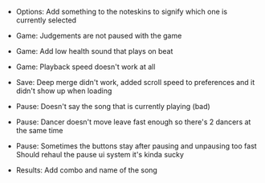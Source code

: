 - Options: Add something to the noteskins to signify which one is currently selected

- Game: Judgements are not paused with the game
- Game: Add low health sound that plays on beat 
- Game: Playback speed doesn't work at all
- Save: Deep merge didn't work, added scroll speed to preferences and it didn't show up when loading

- Pause: Doesn't say the song that is currently playing (bad)
- Pause: Dancer doesn't move leave fast enough so there's 2 dancers at the same time
- Pause: Sometimes the buttons stay after pausing and unpausing too fast
	Should rehaul the pause ui system it's kinda sucky

- Results: Add combo and name of the song

<!-- - Add events for bpm changes, this can be done with having an array of ChartBPM which would have something like this
```ts
class ChartBPM {
	time: 20.6
	value: 160,
	tweenSpeed: 0,
}
```

And then a song will have an array of that and when time is reached a tween will get triggered which will be linear and will take 'tweenSpeed' seconds, and then do Conductor.changeBPM(p) -->